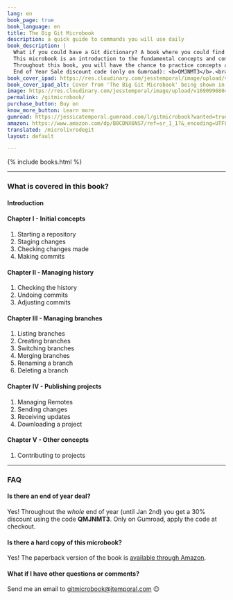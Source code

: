 ```yaml
---
lang: en
book_page: true
book_language: en
title: The Big Git Microbook
description: a quick guide to commands you will use daily
book_description: |
  What if you could have a Git dictionary? A book where you could find a description of how the most commonly used commands work, with practical examples?<br>
  This microbook is an introduction to the fundamental concepts and commands of Git, a version control system widely used by software developers.<br>
  Throughout this book, you will have the chance to practice concepts and commands through real-world examples.<br>
  End of Year Sale discount code (only on Gumroad): <b>QMJNMT3</b>.<br><br>
book_cover_ipad: https://res.cloudinary.com/jesstemporal/image/upload/v1690996726/books/gitmicrobook-ipad-no-bg_kqhekh.png
book_cover_ipad_alt: Cover from 'The Big Git Microbook' being shown in an iPad
image: https://res.cloudinary.com/jesstemporal/image/upload/v1690996804/books/git-microbook-banner_wvbnqz.png
permalink: /gitmicrobook/
purchase_button: Buy on
know_more_button: Learn more
gumroad: https://jessicatemporal.gumroad.com/l/gitmicrobook?wanted=true
amazon: https://www.amazon.com/dp/B0CDNX6NS7/ref=sr_1_1?&_encoding=UTF8&tag=jesstempora0e-20&linkCode=ur2&linkId=efc4229f6b816609dfce4f185781d99a&camp=1789&creative=9325
translated: /microlivrodegit
layout: default

---
```


{% include books.html %}

<hr>

### What is covered in this book?

#### Introduction
#### Chapter I - Initial concepts

1. Starting a repository
1. Staging changes
1. Checking changes made
1. Making commits

#### Chapter II - Managing history

1. Checking the history
1. Undoing commits
1. Adjusting commits

#### Chapter III - Managing branches

1. Listing branches
1. Creating branches
1. Switching branches
1. Merging branches
1. Renaming a branch
1. Deleting a branch

#### Chapter IV - Publishing projects

1. Managing Remotes
1. Sending changes
1. Receiving updates
1. Downloading a project

#### Chapter V - Other concepts

1. Contributing to projects

<hr>

<h3 id="faq">FAQ</h3>

#### Is there an end of year deal?

Yes! Throughout the *whole* end of year (until Jan 2nd) you get a 30% discount using the code **QMJNMT3**. Only on Gumroad, apply the code at checkout.

#### Is there a hard copy of this microbook?

Yes! The paperback version of the book is [available through Amazon](https://amzn.to/3v3TVL6).

#### What if I have other questions or comments?

Send me an email to gitmicrobook@jtemporal.com 😉
